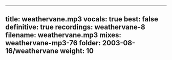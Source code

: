 
---
title: weathervane.mp3
vocals: true
best: false
definitive: true
recordings: weathervane-8
filename: weathervane.mp3
mixes: weathervane-mp3-76
folder: 2003-08-16/weathervane
weight: 10
---
